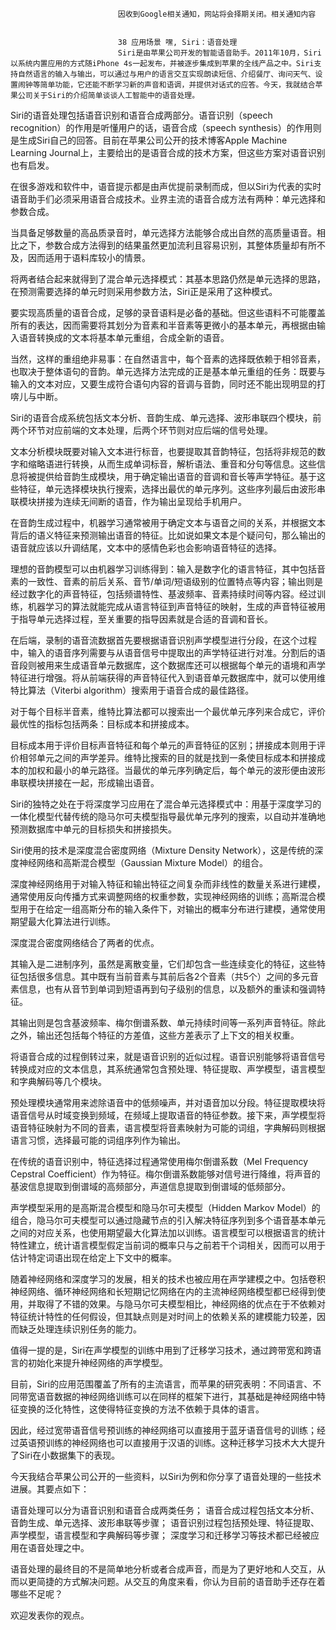 
                            
                            因收到Google相关通知，网站将会择期关闭。相关通知内容
                            
                            
                            38 应用场景 嘿, Siri：语音处理
                            Siri是由苹果公司开发的智能语音助手。2011年10月，Siri以系统内置应用的方式随iPhone 4s一起发布，并被逐步集成到苹果的全线产品之中。Siri支持自然语言的输入与输出，可以通过与用户的语言交互实现朗读短信、介绍餐厅、询问天气、设置闹钟等简单功能，它还能不断学习新的声音和语调，并提供对话式的应答。今天，我就结合苹果公司关于Siri的介绍简单谈谈人工智能中的语音处理。

Siri的语音处理包括语音识别和语音合成两部分。语音识别（speech recognition）的作用是听懂用户的话，语音合成（speech synthesis）的作用则是生成Siri自己的回答。目前在苹果公司公开的技术博客Apple Machine Learning Journal上，主要给出的是语音合成的技术方案，但这些方案对语音识别也有启发。

在很多游戏和软件中，语音提示都是由声优提前录制而成，但以Siri为代表的实时语音助手们必须采用语音合成技术。业界主流的语音合成方法有两种：单元选择和参数合成。

当具备足够数量的高品质录音时，单元选择方法能够合成出自然的高质量语音。相比之下，参数合成方法得到的结果虽然更加流利且容易识别，其整体质量却有所不及，因而适用于语料库较小的情景。

将两者结合起来就得到了混合单元选择模式：其基本思路仍然是单元选择的思路，在预测需要选择的单元时则采用参数方法，Siri正是采用了这种模式。

要实现高质量的语音合成，足够的录音语料是必备的基础。但这些语料不可能覆盖所有的表达，因而需要将其划分为音素和半音素等更微小的基本单元，再根据由输入语音转换成的文本将基本单元重组，合成全新的语音。

当然，这样的重组绝非易事：在自然语言中，每个音素的选择既依赖于相邻音素，也取决于整体语句的音韵。单元选择方法完成的正是基本单元重组的任务：既要与输入的文本对应，又要生成符合语句内容的音调与音韵，同时还不能出现明显的打喯儿与中断。

Siri的语音合成系统包括文本分析、音韵生成、单元选择、波形串联四个模块，前两个环节对应前端的文本处理，后两个环节则对应后端的信号处理。

文本分析模块既要对输入文本进行标音，也要提取其音韵特征，包括将非规范的数字和缩略语进行转换，从而生成单词标音，解析语法、重音和分句等信息。这些信息将被提供给音韵生成模块，用于确定输出语音的音调和音长等声学特征。基于这些特征，单元选择模块执行搜索，选择出最优的单元序列。这些序列最后由波形串联模块拼接为连续无间断的语音，作为输出呈现给手机用户。

在音韵生成过程中，机器学习通常被用于确定文本与语音之间的关系，并根据文本背后的语义特征来预测输出语音的特征。比如说如果文本是个疑问句，那么输出的语音就应该以升调结尾，文本中的感情色彩也会影响语音特征的选择。

理想的音韵模型可以由机器学习训练得到：输入是数字化的语言特征，其中包括音素的一致性、音素的前后关系、音节/单词/短语级别的位置特点等内容；输出则是经过数字化的声音特征，包括频谱特性、基波频率、音素持续时间等内容。经过训练，机器学习的算法就能完成从语言特征到声音特征的映射，生成的声音特征被用于指导单元选择过程，至关重要的指导因素就是合适的音调和音长。

在后端，录制的语音流数据首先要根据语音识别声学模型进行分段，在这个过程中，输入的语音序列需要与从语音信号中提取出的声学特征进行对准。分割后的语音段则被用来生成语音单元数据库，这个数据库还可以根据每个单元的语境和声学特征进行增强。将从前端获得的声音特征代入到语音单元数据库中，就可以使用维特比算法（Viterbi algorithm）搜索用于语音合成的最佳路径。

对于每个目标半音素，维特比算法都可以搜索出一个最优单元序列来合成它，评价最优性的指标包括两条：目标成本和拼接成本。

目标成本用于评价目标声音特征和每个单元的声音特征的区别；拼接成本则用于评价相邻单元之间的声学差异。维特比搜索的目的就是找到一条使目标成本和拼接成本的加权和最小的单元路径。当最优的单元序列确定后，每个单元的波形便由波形串联模块拼接在一起，形成输出语音。

Siri的独特之处在于将深度学习应用在了混合单元选择模式中：用基于深度学习的一体化模型代替传统的隐马尔可夫模型指导最优单元序列的搜索，以自动并准确地预测数据库中单元的目标损失和拼接损失。

Siri使用的技术是深度混合密度网络（Mixture Density Network），这是传统的深度神经网络和高斯混合模型（Gaussian Mixture Model）的组合。

深度神经网络用于对输入特征和输出特征之间复杂而非线性的数量关系进行建模，通常使用反向传播方式来调整网络的权重参数，实现神经网络的训练；高斯混合模型用于在给定一组高斯分布的输入条件下，对输出的概率分布进行建模，通常使用期望最大化算法进行训练。

深度混合密度网络结合了两者的优点。

其输入是二进制序列，虽然是离散变量，它们却包含一些连续变化的特征，这些特征包括很多信息。其中既有当前音素与其前后各2个音素（共5个）之间的多元音素信息，也有从音节到单词到短语再到句子级别的信息，以及额外的重读和强调特征。

其输出则是包含基波频率、梅尔倒谱系数、单元持续时间等一系列声音特征。除此之外，输出还包括每个特征的方差值，这些方差表示了上下文的相关权重。

将语音合成的过程倒转过来，就是语音识别的近似过程。语音识别能够将语音信号转换成对应的文本信息，其系统通常包含预处理、特征提取、声学模型，语言模型和字典解码等几个模块。

预处理模块通常用来滤除语音中的低频噪声，并对语音加以分段。特征提取模块将语音信号从时域变换到频域，在频域上提取语音的特征参数。接下来，声学模型将语音特征映射为不同的音素，语言模型将音素映射为可能的词组，字典解码则根据语言习惯，选择最可能的词组序列作为输出。

在传统的语音识别中，特征选择过程通常使用梅尔倒谱系数（Mel Frequency Cepstral Coefficient）作为特征。梅尔倒谱系数能够对信号进行降维，将声音的基波信息提取到倒谱域的高频部分，声道信息提取到倒谱域的低频部分。

声学模型采用的是高斯混合模型和隐马尔可夫模型（Hidden Markov Model）的组合，隐马尔可夫模型可以通过隐藏节点的引入解决特征序列到多个语音基本单元之间的对应关系，也使用期望最大化算法加以训练。语言模型可以根据语言的统计特性建立，统计语言模型假定当前词的概率只与之前若干个词相关，因而可以用于估计特定词语出现在给定上下文中的概率。

随着神经网络和深度学习的发展，相关的技术也被应用在声学建模之中。包括卷积神经网络、循环神经网络和长短期记忆网络在内的主流神经网络模型都已经得到使用，并取得了不错的效果。与隐马尔可夫模型相比，神经网络的优点在于不依赖对特征统计特性的任何假设，但其缺点则是对时间上的依赖关系的建模能力较差，因而缺乏处理连续识别任务的能力。

值得一提的是，Siri在声学模型的训练中用到了迁移学习技术，通过跨带宽和跨语言的初始化来提升神经网络的声学模型。

目前，Siri的应用范围覆盖了所有的主流语言，而苹果的研究表明：不同语言、不同带宽语音数据的神经网络训练可以在同样的框架下进行，其基础是神经网络中特征变换的泛化特性，这使得特征变换的方法不依赖于具体的语言。

因此，经过宽带语音信号预训练的神经网络可以直接用于蓝牙语音信号的训练；经过英语预训练的神经网络也可以直接用于汉语的训练。这种迁移学习技术大大提升了Siri在小数据集下的表现。

今天我结合苹果公司公开的一些资料，以Siri为例和你分享了语音处理的一些技术进展。其要点如下：


语音处理可以分为语音识别和语音合成两类任务；
语音合成过程包括文本分析、音韵生成、单元选择、波形串联等步骤；
语音识别过程包括预处理、特征提取、声学模型，语言模型和字典解码等步骤；
深度学习和迁移学习等技术都已经被应用在语音处理之中。


语音处理的最终目的不是简单地分析或者合成声音，而是为了更好地和人交互，从而以更简捷的方式解决问题。从交互的角度来看，你认为目前的语音助手还存在着哪些不足呢？

欢迎发表你的观点。



                        
                        
                            